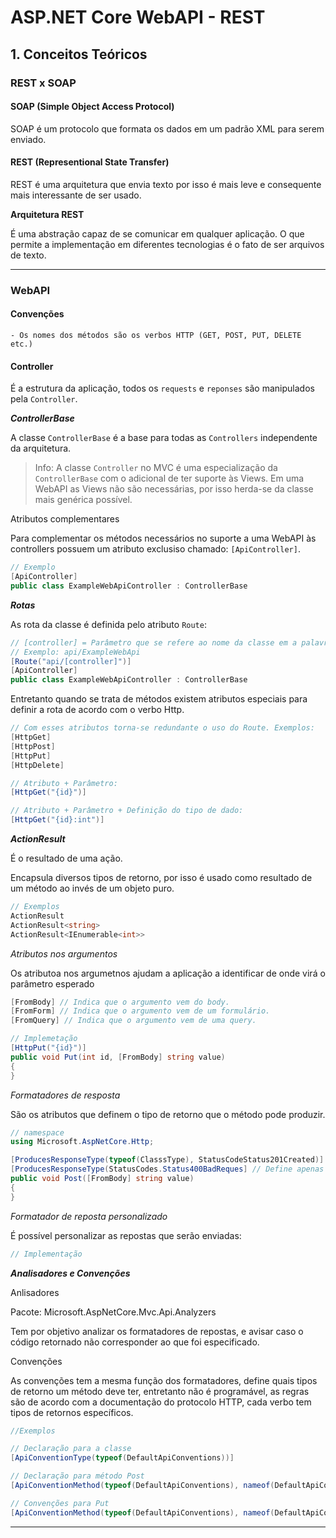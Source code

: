# ASP.NET Core WebAPI - REST

## 1. Conceitos Teóricos

### REST x SOAP

#### SOAP (Simple Object Access Protocol)

SOAP é um protocolo que formata os dados em um padrão XML para serem enviado.

#### REST (Representional State Transfer)

REST é uma arquitetura que envia texto por isso é mais leve e consequente mais interessante de ser usado.

**Arquitetura REST**

É uma abstração capaz de se comunicar em qualquer aplicação. O que permite a implementação em diferentes tecnologias é o fato de ser arquivos de texto.

***

### WebAPI

#### Convenções

    - Os nomes dos métodos são os verbos HTTP (GET, POST, PUT, DELETE etc.)


#### Controller

É a estrutura da aplicação, todos os `requests` e `reponses` são manipulados pela `Controller`.

***ControllerBase***

A classe `ControllerBase` é a base para todas as `Controllers` independente da arquitetura.

> Info: A classe `Controller` no MVC é uma especialização da `ControllerBase` com o adicional de ter suporte às Views. Em uma WebAPI as Views não são necessárias, por isso herda-se da classe mais genérica possível.

Atributos complementares

Para complementar os métodos necessários no suporte a uma WebAPI às controllers possuem um atributo exclusiso chamado: `[ApiController]`.

```C#
// Exemplo
[ApiController]
public class ExampleWebApiController : ControllerBase
```

***Rotas***

As rota da classe é definida pelo atributo `Route`:

```C#
// [controller] = Parâmetro que se refere ao nome da classe em a palavra 'Controller'
// Exemplo: api/ExampleWebApi
[Route("api/[controller]")]
[ApiController]
public class ExampleWebApiController : ControllerBase
```
Entretanto quando se trata de métodos existem atributos especiais para definir a rota de acordo com o verbo Http.

```C#
// Com esses atributos torna-se redundante o uso do Route. Exemplos:
[HttpGet]
[HttpPost]
[HttpPut]
[HttpDelete]

// Atributo + Parâmetro:
[HttpGet("{id}")]

// Atributo + Parâmetro + Definição do tipo de dado:
[HttpGet("{id}:int")]
```

***ActionResult***

É o resultado de uma ação. 

Encapsula diversos tipos de retorno, por isso é usado como resultado de um método ao invés de um objeto puro.

```C#
// Exemplos 
ActionResult
ActionResult<string>
ActionResult<IEnumerable<int>>
```
*Atributos nos argumentos*

Os atributoa nos argumetnos ajudam a aplicação a identificar de onde virá o parâmetro esperado 

```C#
[FromBody] // Indica que o argumento vem do body.
[FromForm] // Indica que o argumento vem de um formulário.
[FromQuery] // Indica que o argumento vem de uma query.

// Implemetação
[HttpPut("{id}")]
public void Put(int id, [FromBody] string value)
{
}
```

*Formatadores de resposta*

São os atributos que definem o tipo de retorno que o método pode produzir.

```C#
// namespace
using Microsoft.AspNetCore.Http;

[ProducesResponseType(typeof(ClasssType), StatusCodeStatus201Created)] // Define o código e o tipo do objeto no retorno
[ProducesResponseType(StatusCodes.Status400BadReques] // Define apenas o código do retorno.
public void Post([FromBody] string value)
{
}
```

*Formatador de reposta personalizado*

É possível personalizar as repostas que serão enviadas:

```C#
// Implementação

```

***Analisadores e Convenções***

Anlisadores

Pacote: Microsoft.AspNetCore.Mvc.Api.Analyzers

Tem por objetivo analizar os formatadores de repostas, e avisar caso o código retornado não corresponder ao que foi especificado.

Convenções

As convenções tem a mesma função dos formatadores, define quais tipos de retorno um método deve ter, entretanto não é programável, as regras são de acordo com a documentação do protocolo HTTP, cada verbo tem tipos de retornos específicos.

```C#
//Exemplos

// Declaração para a classe
[ApiConventionType(typeof(DefaultApiConventions))]

// Declaração para método Post
[ApiConventionMethod(typeof(DefaultApiConventions), nameof(DefaultApiConventions.Post))]

// Convenções para Put
[ApiConventionMethod(typeof(DefaultApiConventions), nameof(DefaultApiConventions.Put))]

```

***
